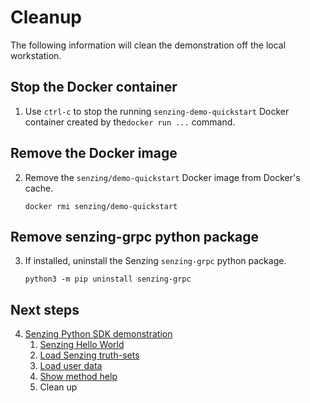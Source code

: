 # Cleanup

The following information will clean the demonstration off the local workstation.

## Stop the Docker container

1. Use `ctrl-c` to stop the running `senzing-demo-quickstart` Docker container created by the`docker run ...` command.

## Remove the Docker image

2. Remove the `senzing/demo-quickstart` Docker image from Docker's cache.

   ```console
   docker rmi senzing/demo-quickstart
   ```

## Remove senzing-grpc python package

3. If installed, uninstall the Senzing `senzing-grpc` python package.

   ```console
   python3 -m pip uninstall senzing-grpc

   ```

## Next steps

4. [Senzing Python SDK demonstration]
   1. [Senzing Hello World]
   1. [Load Senzing truth-sets]
   1. [Load user data]
   1. [Show method help]
   1. Clean up

[Load Senzing truth-sets]: load-senzing-truthsets.md
[Load user data]: load-user-data.md
[Senzing Hello World]: senzing-hello-world.md
[Senzing Python SDK demonstration]: senzing-python-sdk-demonstration.md
[Show method help]: show-method-help.md
